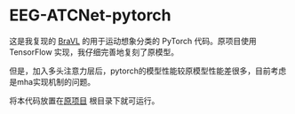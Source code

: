 # EEG-ATCNet-pytorch

这是我复现的 [BraVL](https://ieeexplore.ieee.org/document/9852687) 的用于运动想象分类的 PyTorch 代码。原项目使用 TensorFlow 实现，我仔细完善地复刻了原模型。

但是，加入多头注意力层后，pytorch的模型性能较原模型性能差很多，目前考虑是mha实现机制的问题。

将本代码放置在[原项目](https://github.com/ChangdeDu/BraVL) 根目录下就可运行。